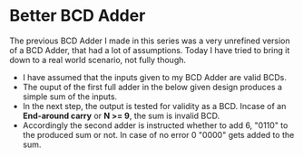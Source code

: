 # Better BCD Adder

The previous BCD Adder I made in this series was a very unrefined version of a BCD Adder, that had a lot of assumptions.
Today I have tried to bring it down to a real world scenario, not fully though.

- I have assumed that the inputs given to my BCD Adder are valid BCDs.
- The ouput of the first full adder in the below given design produces a simple sum of the inputs.
- In the next step, the output is tested for validity as a BCD. Incase of an **End-around carry** or **N >= 9**, the sum is invalid BCD.
- Accordingly the second adder is instructed whether to add 6, "0110" to the produced sum or not. In case of no error 0 "0000" gets added to the sum.

